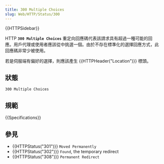 ```yaml
---
title: 300 Multiple Choices
slug: Web/HTTP/Status/300
---
```


{{HTTPSidebar}}

HTTP **`300 Multiple Choices`** 重定向回應碼代表該請求具有超過一種可能的回應。用戶代理或使用者應該從中挑選一個。由於不存在標準化的選擇回應方式，此回應碼非常少被使用。

若是伺服端有偏好的選擇，則應該產生 {{HTTPHeader("Location")}} 標頭。

## 狀態

```plain
300 Multiple Choices
```

## 規範

{{Specifications}}

## 參見

- {{HTTPStatus("301")}} `Moved Permanently`
- {{HTTPStatus("302")}} `Found`, the temporary redirect
- {{HTTPStatus("308")}} `Permanent Redirect`
